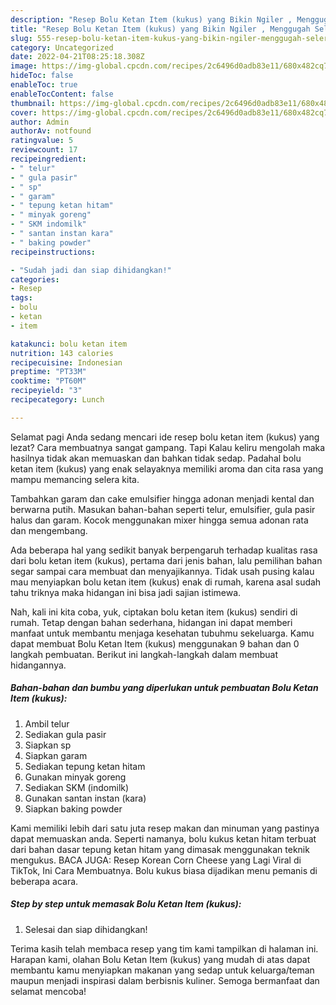 ```yaml
---
description: "Resep Bolu Ketan Item (kukus) yang Bikin Ngiler , Menggugah Selera"
title: "Resep Bolu Ketan Item (kukus) yang Bikin Ngiler , Menggugah Selera"
slug: 555-resep-bolu-ketan-item-kukus-yang-bikin-ngiler-menggugah-selera
category: Uncategorized
date: 2022-04-21T08:25:18.308Z
image: https://img-global.cpcdn.com/recipes/2c6496d0adb83e11/680x482cq70/bolu-ketan-item-kukus-foto-resep-utama.jpg
hideToc: false
enableToc: true
enableTocContent: false
thumbnail: https://img-global.cpcdn.com/recipes/2c6496d0adb83e11/680x482cq70/bolu-ketan-item-kukus-foto-resep-utama.jpg
cover: https://img-global.cpcdn.com/recipes/2c6496d0adb83e11/680x482cq70/bolu-ketan-item-kukus-foto-resep-utama.jpg
author: Admin
authorAv: notfound
ratingvalue: 5
reviewcount: 17
recipeingredient:
- " telur"
- " gula pasir"
- " sp"
- " garam"
- " tepung ketan hitam"
- " minyak goreng"
- " SKM indomilk"
- " santan instan kara"
- " baking powder"
recipeinstructions:

- "Sudah jadi dan siap dihidangkan!"
categories:
- Resep
tags:
- bolu
- ketan
- item

katakunci: bolu ketan item 
nutrition: 143 calories
recipecuisine: Indonesian
preptime: "PT33M"
cooktime: "PT60M"
recipeyield: "3"
recipecategory: Lunch

---
```



Selamat pagi Anda sedang mencari ide resep bolu ketan item (kukus) yang lezat? Cara membuatnya sangat gampang. Tapi Kalau keliru mengolah maka hasilnya tidak akan memuaskan dan bahkan tidak sedap. Padahal bolu ketan item (kukus) yang enak selayaknya memiliki aroma dan cita rasa yang mampu memancing selera kita.


Tambahkan garam dan cake emulsifier hingga adonan menjadi kental dan berwarna putih. Masukan bahan-bahan seperti telur, emulsifier, gula pasir halus dan garam. Kocok menggunakan mixer hingga semua adonan rata dan mengembang.

Ada beberapa hal yang sedikit banyak berpengaruh terhadap kualitas rasa dari bolu ketan item (kukus), pertama dari jenis bahan, lalu pemilihan bahan segar sampai cara membuat dan menyajikannya. Tidak usah pusing kalau mau menyiapkan bolu ketan item (kukus) enak di rumah, karena asal sudah tahu triknya maka hidangan ini bisa jadi sajian istimewa.


Nah, kali ini kita coba, yuk, ciptakan bolu ketan item (kukus) sendiri di rumah. Tetap dengan bahan sederhana, hidangan ini dapat memberi manfaat untuk membantu menjaga kesehatan tubuhmu sekeluarga. Kamu dapat membuat Bolu Ketan Item (kukus) menggunakan 9 bahan dan 0 langkah pembuatan. Berikut ini langkah-langkah dalam membuat hidangannya.

<!--inarticleads1-->

##### Bahan-bahan dan bumbu yang diperlukan untuk pembuatan Bolu Ketan Item (kukus):

1. Ambil  telur
1. Sediakan  gula pasir
1. Siapkan  sp
1. Siapkan  garam
1. Sediakan  tepung ketan hitam
1. Gunakan  minyak goreng
1. Sediakan  SKM (indomilk)
1. Gunakan  santan instan (kara)
1. Siapkan  baking powder


Kami memiliki lebih dari satu juta resep makan dan minuman yang pastinya dapat memuaskan anda. Seperti namanya, bolu kukus ketan hitam terbuat dari bahan dasar tepung ketan hitam yang dimasak menggunakan teknik mengukus. BACA JUGA: Resep Korean Corn Cheese yang Lagi Viral di TikTok, Ini Cara Membuatnya. Bolu kukus biasa dijadikan menu pemanis di beberapa acara. 

<!--inarticleads2-->

##### Step by step untuk memasak Bolu Ketan Item (kukus):


1. Selesai dan siap dihidangkan!



Terima kasih telah membaca resep yang tim kami tampilkan di halaman ini. Harapan kami, olahan Bolu Ketan Item (kukus) yang mudah di atas dapat membantu kamu menyiapkan makanan yang sedap untuk keluarga/teman maupun menjadi inspirasi dalam berbisnis kuliner. Semoga bermanfaat dan selamat mencoba!
